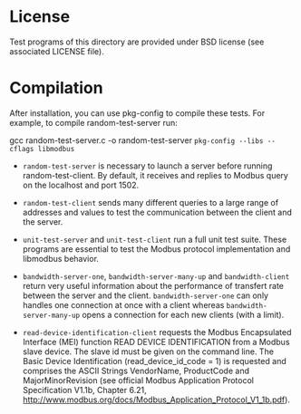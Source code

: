 # License
Test programs of this directory are provided under BSD license (see associated
LICENSE file).

# Compilation
After installation, you can use pkg-config to compile these tests.
For example, to compile random-test-server run:

gcc random-test-server.c -o random-test-server `pkg-config --libs --cflags libmodbus`

- `random-test-server` is necessary to launch a server before running
random-test-client. By default, it receives and replies to Modbus query on the
localhost and port 1502.

- `random-test-client` sends many different queries to a large range of
addresses and values to test the communication between the client and the
server.

- `unit-test-server` and `unit-test-client` run a full unit test suite. These
programs are essential to test the Modbus protocol implementation and libmodbus
behavior.

- `bandwidth-server-one`, `bandwidth-server-many-up` and `bandwidth-client`
 return very useful information about the performance of transfert rate between
 the server and the client. `bandwidth-server-one` can only handles one
 connection at once with a client whereas `bandwidth-server-many-up` opens a
 connection for each new clients (with a limit).

- `read-device-identification-client` requests the Modbus Encapsulated Interface
 (MEI) function READ DEVICE IDENTIFICATION from a Modbus slave device. The slave
 id must be given on the command line. The Basic Device Identification
 (read_device_id_code = 1) is requested and comprises the ASCII Strings VendorName,
 ProductCode and MajorMinorRevision (see official Modbus Application Protocol
 Specification V1.1b, Chapter 6.21,
 http://www.modbus.org/docs/Modbus_Application_Protocol_V1_1b.pdf).
